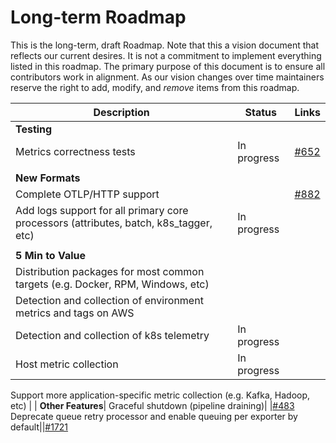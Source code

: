 # Long-term Roadmap

This is the long-term, draft Roadmap. Note that this a vision document that reflects our
current desires. It is not a commitment to implement everything listed in this roadmap.
The primary purpose of this document is to ensure all contributors work in alignment.
As our vision changes over time maintainers reserve the right to add, modify, and _remove_
items from this roadmap.

Description|Status|Links|
-----------|------|-----|
**Testing**|
Metrics correctness tests|In progress|[#652](https://github.com/open-telemetry/opentelemetry-collector/issues/652)
| |
**New Formats**|
Complete OTLP/HTTP support| |[#882](https://github.com/open-telemetry/opentelemetry-collector/issues/882)
Add logs support for all primary core processors (attributes, batch, k8s_tagger, etc)|In progress|
| |
**5 Min to Value**|
Distribution packages for most common targets (e.g. Docker, RPM, Windows, etc)|
Detection and collection of environment metrics and tags on AWS||
Detection and collection of k8s telemetry|In progress|
Host metric collection|In progress|
Support more application-specific metric collection (e.g. Kafka, Hadoop, etc)
| |
**Other Features**|
Graceful shutdown (pipeline draining)| |[#483](https://github.com/open-telemetry/opentelemetry-collector/issues/483)
Deprecate queue retry processor and enable queuing per exporter by default||[#1721](https://github.com/open-telemetry/opentelemetry-collector/issues/1721)
